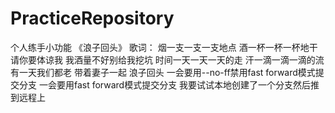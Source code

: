 # PracticeRepository
个人练手小功能
			《浪子回头》
歌词：
		烟一支一支一支地点
		酒一杯一杯一杯地干
		   请你要体谅我
		我酒量不好别给我挖坑
		时间一天一天一天的走
		 汗一滴一滴一滴的流
		   有一天我们都老
		   带着妻子一起
		     浪子回头
	一会要用--no-ff禁用fast forward模式提交分支
	一会要用fast forward模式提交分支
	我要试试本地创建了一个分支然后推到远程上
